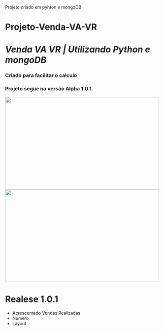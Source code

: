 
Projeto criado em pyhton e mongoDB

# Projeto-Venda-VA-VR

# **_Venda VA VR | Utilizando Python e mongoDB_**

### **Criado para facilitar o calculo**


### Projeto segue na versão Alpha 1.0.1.  

<img align="center" width="500px" height="300px" src="https://media2.giphy.com/media/v1.Y2lkPTc5MGI3NjExZjdiZTNiNzg3ODU4NjNmOWVmMzA0ZDdiNGMzMjgyZTYxYmUyMmQ5OCZlcD12MV9pbnRlcm5hbF9naWZzX2dpZklkJmN0PWc/v2YNyPXxF8QbVUVT2Z/giphy.gif">

<img align="center" width="500px" height="300px" src="https://media0.giphy.com/media/v1.Y2lkPTc5MGI3NjExNTQ1MDg4YTU1MWRlMjY2NzAwZjA3ZTZiYTFkODU1M2ZkZDQ5ZGMxOSZlcD12MV9pbnRlcm5hbF9naWZzX2dpZklkJmN0PWc/BSoizPMGROlW49Uqqx/giphy.gif">


# Realese 1.0.1 
  * Acrescentado Vendas Realizadas
  * Numero
  * Layout


